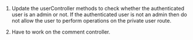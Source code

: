 1. Update the userController methods to check whether the authenticated user is an admin or not.
   If the authenticated user is not an admin then do not allow the user to perform operations on the private user route.

2. Have to work on the comment controller.
